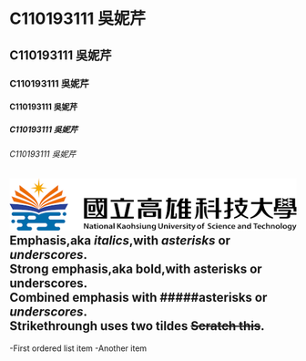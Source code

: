 # C110193111 吳妮芹
## C110193111 吳妮芹
### C110193111 吳妮芹
#### C110193111 吳妮芹
##### C110193111 吳妮芹
###### C110193111 吳妮芹
![NKUST](nkust.png '高科大')  
Emphasis,aka *italics*,with *asterisks* or *underscores*.  
Strong emphasis,aka bold,with **asterisks** or **underscores**.  
Combined emphasis with #####asterisks or *underscores*.  
Strikethroungh uses two tildes ~~Scratch this~~.  
---
-First ordered list item
-Another item
